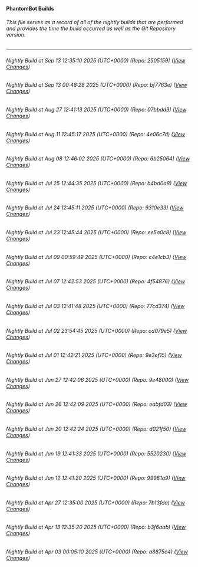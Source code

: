 **PhantomBot Builds**

###### This file serves as a record of all of the nightly builds that are performed and provides the time the build occurred as well as the Git Repository version.
-------------------------------------------------------------------------------------------------------------
###### Nightly Build at Sep 13 12:35:10 2025 (UTC+0000) (Repo: 2505159) ([View Changes](https://github.com/PhantomBot/PhantomBot/compare/bf7763e...2505159))
###### Nightly Build at Sep 13 00:48:28 2025 (UTC+0000) (Repo: bf7763e) ([View Changes](https://github.com/PhantomBot/PhantomBot/compare/07bbdd3...bf7763e))
###### Nightly Build at Aug 27 12:41:13 2025 (UTC+0000) (Repo: 07bbdd3) ([View Changes](https://github.com/PhantomBot/PhantomBot/compare/4e06c7d...07bbdd3))
###### Nightly Build at Aug 11 12:45:17 2025 (UTC+0000) (Repo: 4e06c7d) ([View Changes](https://github.com/PhantomBot/PhantomBot/compare/6b25064...4e06c7d))
###### Nightly Build at Aug 08 12:46:02 2025 (UTC+0000) (Repo: 6b25064) ([View Changes](https://github.com/PhantomBot/PhantomBot/compare/b4bd0a8...6b25064))
###### Nightly Build at Jul 25 12:44:35 2025 (UTC+0000) (Repo: b4bd0a8) ([View Changes](https://github.com/PhantomBot/PhantomBot/compare/9310e33...b4bd0a8))
###### Nightly Build at Jul 24 12:45:11 2025 (UTC+0000) (Repo: 9310e33) ([View Changes](https://github.com/PhantomBot/PhantomBot/compare/ee5a0c8...9310e33))
###### Nightly Build at Jul 23 12:45:44 2025 (UTC+0000) (Repo: ee5a0c8) ([View Changes](https://github.com/PhantomBot/PhantomBot/compare/c4e1cb3...ee5a0c8))
###### Nightly Build at Jul 09 00:59:49 2025 (UTC+0000) (Repo: c4e1cb3) ([View Changes](https://github.com/PhantomBot/PhantomBot/compare/4f54876...c4e1cb3))
###### Nightly Build at Jul 07 12:42:53 2025 (UTC+0000) (Repo: 4f54876) ([View Changes](https://github.com/PhantomBot/PhantomBot/compare/77cd374...4f54876))
###### Nightly Build at Jul 03 12:41:48 2025 (UTC+0000) (Repo: 77cd374) ([View Changes](https://github.com/PhantomBot/PhantomBot/compare/cd079e5...77cd374))
###### Nightly Build at Jul 02 23:54:45 2025 (UTC+0000) (Repo: cd079e5) ([View Changes](https://github.com/PhantomBot/PhantomBot/compare/9e3ef15...cd079e5))
###### Nightly Build at Jul 01 12:42:21 2025 (UTC+0000) (Repo: 9e3ef15) ([View Changes](https://github.com/PhantomBot/PhantomBot/compare/9e48000...9e3ef15))
###### Nightly Build at Jun 27 12:42:06 2025 (UTC+0000) (Repo: 9e48000) ([View Changes](https://github.com/PhantomBot/PhantomBot/compare/eabfd03...9e48000))
###### Nightly Build at Jun 26 12:42:09 2025 (UTC+0000) (Repo: eabfd03) ([View Changes](https://github.com/PhantomBot/PhantomBot/compare/d021f50...eabfd03))
###### Nightly Build at Jun 20 12:42:24 2025 (UTC+0000) (Repo: d021f50) ([View Changes](https://github.com/PhantomBot/PhantomBot/compare/5520230...d021f50))
###### Nightly Build at Jun 19 12:41:33 2025 (UTC+0000) (Repo: 5520230) ([View Changes](https://github.com/PhantomBot/PhantomBot/compare/99981a9...5520230))
###### Nightly Build at Jun 12 12:41:20 2025 (UTC+0000) (Repo: 99981a9) ([View Changes](https://github.com/PhantomBot/PhantomBot/compare/7b13fda...99981a9))
###### Nightly Build at Apr 27 12:35:00 2025 (UTC+0000) (Repo: 7b13fda) ([View Changes](https://github.com/PhantomBot/PhantomBot/compare/b3f6aab...7b13fda))
###### Nightly Build at Apr 13 12:35:20 2025 (UTC+0000) (Repo: b3f6aab) ([View Changes](https://github.com/PhantomBot/PhantomBot/compare/a8875c4...b3f6aab))
###### Nightly Build at Apr 03 00:05:10 2025 (UTC+0000) (Repo: a8875c4) ([View Changes](https://github.com/PhantomBot/PhantomBot/compare/a0f795d...a8875c4))
